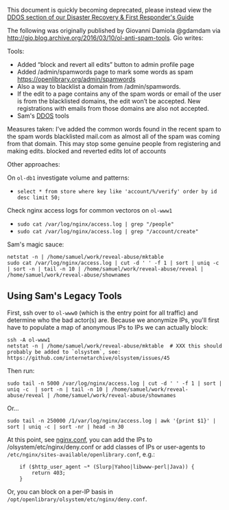 This document is quickly becoming deprecated, please instead view the [DDOS section of our Disaster Recovery & First Responder's Guide](https://github.com/internetarchive/openlibrary/wiki/Disaster-Recovery-&-Immediate-Response#handling-abuse--ddos-denial-of-service-attack)

The following was originally published by Giovanni Damiola @gdamdam via http://gio.blog.archive.org/2016/03/10/ol-anti-spam-tools. Gio writes:

Tools:
* Added “block and revert all edits” button to admin profile page
* Added /admin/spamwords page to mark some words as spam https://openlibrary.org/admin/spamwords
* Also a way to blacklist a domain from /admin/spamwords.
* If the edit to a page contains any of the spam words or email of the user is from the blacklisted domains, the edit won’t be accepted. New registrations with emails from those domains are also not accepted.
* Sam's [DDOS](https://git.archive.org/mek/detect-abuse) tools

Measures taken:
I’ve added the common words found in the recent spam to the spam words blacklisted mail.com as almost all of the spam was coming from that domain. This may stop some genuine people from registering and making edits. blocked and reverted edits lot of accounts

Other approaches:

On `ol-db1` investigate volume and patterns:
- `select * from store where key like 'account/%/verify' order by id desc limit 50;`

Check nginx access logs for common vectoros on `ol-www1`
- `sudo cat /var/log/nginx/access.log | grep "/people"`
- `sudo cat /var/log/nginx/access.log | grep "/account/create"`

Sam's magic sauce:
```
netstat -n | /home/samuel/work/reveal-abuse/mktable
sudo cat /var/log/nginx/access.log | cut -d ' ' -f 1 | sort | uniq -c  | sort -n | tail -n 10 | /home/samuel/work/reveal-abuse/reveal | /home/samuel/work/reveal-abuse/shownames 
```



## Using Sam's Legacy Tools
 
First, ssh over to `ol-www0` (which is the entry point for all traffic) and determine who the bad actor(s) are. Because we anonymize IPs, you'll first have to populate a map of anonymous IPs to IPs we can actually block:

```
ssh -A ol-www1
netstat -n | /home/samuel/work/reveal-abuse/mktable  # XXX this should probably be added to `olsystem`, see: https://github.com/internetarchive/olsystem/issues/45
```

Then run:

```
sudo tail -n 5000 /var/log/nginx/access.log | cut -d ' ' -f 1 | sort | uniq -c  | sort -n | tail -n 10 | /home/samuel/work/reveal-abuse/reveal | /home/samuel/work/reveal-abuse/shownames
```

Or...

```
sudo tail -n 250000 /1/var/log/nginx/access.log | awk '{print $1}' | sort | uniq -c | sort -nr | head -n 30
```

At this point, see [nginx.conf](https://github.com/internetarchive/openlibrary/blob/6216cda55295ed6477439af2791b20df3bdadd9d/docker/nginx.conf#L44-L45), you can add the IPs to /olsystem/etc/nginx/deny.conf or add classes of IPs or user-agents to `/etc/nginx/sites-available/openlibrary.conf`, e.g.:

```
    if ($http_user_agent ~* (Slurp|Yahoo|libwww-perl|Java)) {
        return 403;
    }
```

Or, you can block on a per-IP basis in `/opt/openlibrary/olsystem/etc/nginx/deny.conf`.


